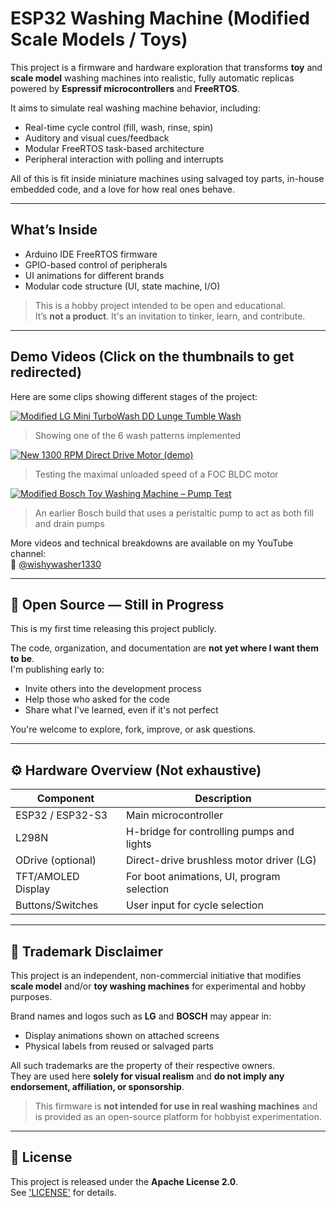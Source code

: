 # ESP32 Washing Machine (Modified Scale Models / Toys)

This project is a firmware and hardware exploration that transforms **toy** and **scale model** washing machines into realistic, fully automatic replicas powered by **Espressif microcontrollers** and **FreeRTOS**.

It aims to simulate real washing machine behavior, including:
- Real-time cycle control (fill, wash, rinse, spin)
- Auditory and visual cues/feedback
- Modular FreeRTOS task-based architecture
- Peripheral interaction with polling and interrupts

All of this is fit inside miniature machines using salvaged toy parts, in-house embedded code, and a love for how real ones behave.

---

## What’s Inside

- Arduino IDE FreeRTOS firmware 
- GPIO-based control of peripherals
- UI animations for different brands
- Modular code structure (UI, state machine, I/O)

> This is a hobby project intended to be open and educational.  
> It’s **not a product**. It's an invitation to tinker, learn, and contribute.

---

## Demo Videos (Click on the thumbnails to get redirected)

Here are some clips showing different stages of the project:

[![Modified LG Mini TurboWash DD Lunge Tumble Wash](https://img.youtube.com/vi/q8yADDqyYLE/hqdefault.jpg)](https://www.youtube.com/watch?v=q8yADDqyYLE)
> Showing one of the 6 wash patterns implemented

[![New 1300 RPM Direct Drive Motor (demo)](https://img.youtube.com/vi/g4-hl7QYWUM/hqdefault.jpg)](https://www.youtube.com/shorts/g4-hl7QYWUM)
> Testing the maximal unloaded speed of a FOC BLDC motor

[![Modified Bosch Toy Washing Machine – Pump Test](https://img.youtube.com/vi/PkpvrBWGcwY/hqdefault.jpg)](https://www.youtube.com/watch?v=PkpvrBWGcwY)
> An earlier Bosch build that uses a peristaltic pump to act as both fill and drain pumps

More videos and technical breakdowns are available on my YouTube channel:  
🔗 [@wishywasher1330](https://www.youtube.com/@wishywasher1330)

---

## 🚧 Open Source — Still in Progress

This is my first time releasing this project publicly.

The code, organization, and documentation are **not yet where I want them to be**.  
I'm publishing early to:
- Invite others into the development process
- Help those who asked for the code
- Share what I've learned, even if it's not perfect

You're welcome to explore, fork, improve, or ask questions.

---

## ⚙️ Hardware Overview (Not exhaustive)

| Component         | Description                                 |
|-------------------|---------------------------------------------|
| ESP32 / ESP32-S3  | Main microcontroller                        |
| L298N             | H-bridge for controlling pumps and lights   |
| ODrive (optional) | Direct-drive brushless motor driver (LG)    |
| TFT/AMOLED Display| For boot animations, UI, program selection  |
| Buttons/Switches  | User input for cycle selection              |

---

## 📜 Trademark Disclaimer

This project is an independent, non-commercial initiative that modifies **scale model** and/or **toy washing machines** for experimental and hobby purposes.

Brand names and logos such as **LG** and **BOSCH** may appear in:
- Display animations shown on attached screens
- Physical labels from reused or salvaged parts

All such trademarks are the property of their respective owners.  
They are used here **solely for visual realism** and **do not imply any endorsement, affiliation, or sponsorship**.

> This firmware is **not intended for use in real washing machines** and is provided as an open-source platform for hobbyist experimentation.

---

## 📄 License

This project is released under the **Apache License 2.0**.  
See ['LICENSE'](./LICENSE) for details.
